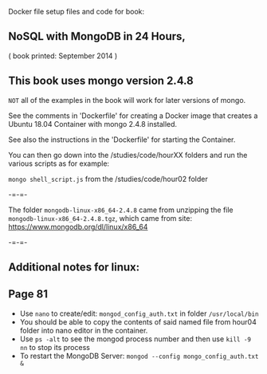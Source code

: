 Docker file setup files and code for book:

## NoSQL with MongoDB in 24 Hours,
( book printed: September 2014 )

## This book uses mongo version 2.4.8

`NOT` all of the examples in the book will work for later versions of mongo.

See the comments in 'Dockerfile' for creating a Docker image that creates a Ubuntu 18.04 Container with mongo 2.4.8 installed.

See also the instructions in the 'Dockerfile' for starting the Container.

You can then go down into the /studies/code/hourXX folders and run the various scripts as for example:

`mongo shell_script.js` from the /studies/code/hour02 folder

-=-=-

The folder `mongodb-linux-x86_64-2.4.8` came from unzipping the file `mongodb-linux-x86_64-2.4.8.tgz`, which came from site:
https://www.mongodb.org/dl/linux/x86_64


-=-=-

## Additional notes for linux:
## Page 81
- Use `nano` to create/edit: `mongod_config_auth.txt` in folder `/usr/local/bin`
- You should be able to copy the contents of said named file from hour04 folder into nano editor in the container.
- Use `ps -alt` to see the mongod process number and then use `kill -9 nn` to stop its process
- To restart the MongoDB Server: `mongod --config mongo_config_auth.txt &`
